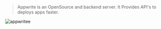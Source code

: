 > Appwrite is an OpenSource and backend server. It Provides API's to deploys apps faster.

![appwritee](https://user-images.githubusercontent.com/114099821/221368121-c105657d-ecf5-4060-a151-6806465fe769.png)
